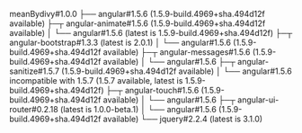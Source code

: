 meanBydivy#1.0.0
├── angular#1.5.6 (1.5.9-build.4969+sha.494d12f available)
├─┬ angular-animate#1.5.6 (1.5.9-build.4969+sha.494d12f available)
│ └── angular#1.5.6 (latest is 1.5.9-build.4969+sha.494d12f)
├─┬ angular-bootstrap#1.3.3 (latest is 2.0.1)
│ └── angular#1.5.6 (1.5.9-build.4969+sha.494d12f available)
├─┬ angular-messages#1.5.6 (1.5.9-build.4969+sha.494d12f available)
│ └── angular#1.5.6
├─┬ angular-sanitize#1.5.7 (1.5.9-build.4969+sha.494d12f available)
│ └── angular#1.5.6 incompatible with 1.5.7 (1.5.7 available, latest is 1.5.9-build.4969+sha.494d12f)
├─┬ angular-touch#1.5.6 (1.5.9-build.4969+sha.494d12f available)
│ └── angular#1.5.6
├─┬ angular-ui-router#0.2.18 (latest is 1.0.0-beta.1)
│ └── angular#1.5.6 (1.5.9-build.4969+sha.494d12f available)
└── jquery#2.2.4 (latest is 3.1.0)